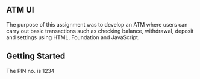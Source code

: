 ## ATM UI

The purpose of this assignment was to develop an ATM where users can carry out basic transactions such as checking balance, withdrawal, deposit and settings using HTML, Foundation and JavaScript. 

## Getting Started

The PIN no. is 1234
